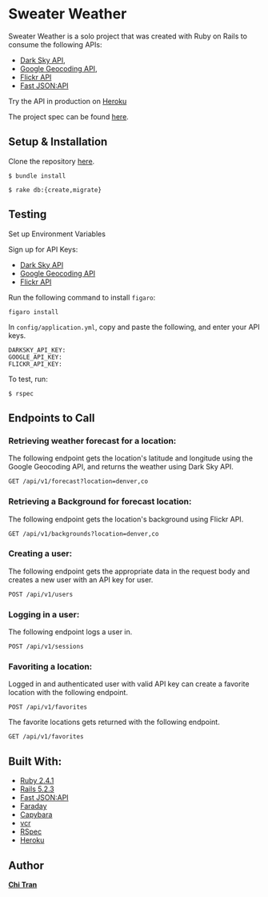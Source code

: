 # Sweater Weather

 Sweater Weather is a solo project that was created with Ruby on Rails to consume the following APIs: 

   - [Dark Sky API](https://darksky.net/dev), 
   - [Google Geocoding API](https://developers.google.com/maps/documentation/geocoding/start), 
   - [Flickr API](https://www.flickr.com/services/api/)
   - [Fast JSON:API](https://github.com/Netflix/fast_jsonapi)
 
Try the API in production on [Heroku](https://weather-forecast-app-api.herokuapp.com)

The project spec can be found [here](http://backend.turing.io/module3/projects/sweater_weather).

## Setup & Installation 

Clone the repository [here](https://github.com/chitasan/sweater_weather).
```
$ bundle install
```
```
$ rake db:{create,migrate}
```
## Testing	

Set up Environment Variables

Sign up for API Keys: 
  - [Dark Sky API](https://darksky.net/dev) 
  - [Google Geocoding API](https://developers.google.com/maps/documentation/geocoding/start) 
  - [Flickr API](https://www.flickr.com/services/api/) 


Run the following command to install `figaro`:
  ```
  figaro install
  ```
  In `config/application.yml`, copy and paste the following, and enter your API keys. 
 ```
DARKSKY_API_KEY: 
GOOGLE_API_KEY: 
FLICKR_API_KEY: 
  ```
To test, run: 
```
$ rspec
```

## Endpoints to Call

### Retrieving weather forecast for a location: 
The following endpoint gets the location's latitude and longitude using the Google Geocoding API, and returns the weather using Dark Sky API.
```
GET /api/v1/forecast?location=denver,co
```
### Retrieving a Background for forecast location:
The following endpoint gets the location's background using Flickr API. 
```
GET /api/v1/backgrounds?location=denver,co
```
### Creating a user: 
The following endpoint gets the appropriate data in the request body and creates a new user with an API key for user. 
```
POST /api/v1/users
```
### Logging in a user: 
The following endpoint logs a user in. 
```
POST /api/v1/sessions
```
### Favoriting a location: 
Logged in and authenticated user with valid API key can create a favorite location with the following endpoint. 
```
POST /api/v1/favorites
```
The favorite locations gets returned with the following endpoint. 
```
GET /api/v1/favorites
```
 ## Built With:
* [Ruby 2.4.1](https://ruby-doc.org/core-2.4.1/)
* [Rails 5.2.3](https://guides.rubyonrails.org/)
* [Fast JSON:API](https://github.com/Netflix/fast_jsonapi)
* [Faraday](https://github.com/lostisland/faraday)
* [Capybara](https://github.com/teamcapybara/capybara/blob/3.12_stable/README.md)
* [vcr](https://github.com/vcr/vcr)
* [RSpec](http://rspec.info/)
* [Heroku](https://www.heroku.com/)


 ## Author
**[Chi Tran](https://github.com/chitasan)**
